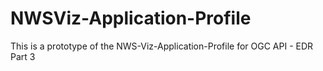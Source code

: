 # NWSViz-Application-Profile
This is a prototype of the NWS-Viz-Application-Profile for OGC API - EDR Part 3

